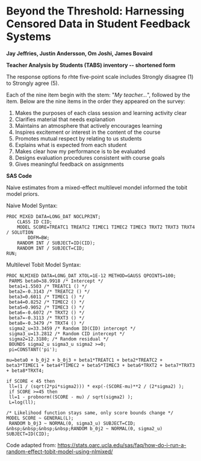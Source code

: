 # Beyond the Threshold: Harnessing Censored Data in Student Feedback Systems
**Jay Jeffries, Justin Andersson, Om Joshi, James Bovaird**

**Teacher Analysis by Students (TABS) inventory -- shortened form**

The response options fo rhte five-point scale includes Strongly disagree (1) to Strongly agree (5).

Each of the nine item begin with the stem: "*My teacher...*", followed by the item. Below are the nine items in the order they appeared on the survey:

1. Makes the purposes of each class session and learning activity clear
2. Clarifies material that needs explanation
3. Maintains an atmosphere that actively encourages learning
4. Inspires excitement or interest in the content of the course
5. Promotes mutual respect by relating to us students
6. Explains what is expected from each student
7. Makes clear how my performance is to be evaluated
8. Designs evaluation procedures consistent with course goals
9. Gives meaningful feedback on assignments

**SAS Code**

Naive estimates from a mixed-effect multilevel mondel informed the tobit model priors.

Naive Model Syntax:
```
PROC MIXED DATA=LONG_DAT NOCLPRINT;
	CLASS ID CID;
	MODEL SCORE=TREATC1 TREATC2 TIMEC1 TIMEC2 TIMEC3 TRXT2 TRXT3 TRXT4 / SOLUTION 
		DDFM=BW;
	RANDOM INT / SUBJECT=ID(CID);
	RANDOM INT / SUBJECT=CID;
RUN;
```

Multilevel Tobit Model Syntax:
```
PROC NLMIXED DATA=LONG_DAT XTOL=1E-12 METHOD=GAUSS QPOINTS=100;
 PARMS beta0=38.9918 /* Intercept */
 beta1=1.5503 /* TREATC1 () */
 beta2=-0.3143 /* TREATC2 () */
 beta3=0.6011 /* TIMEC1 () */
 beta4=0.8252 /* TIMEC2 () */
 beta5=0.9052 /* TIMEC3 () */
 beta6=-0.6072 /* TRXT2 () */
 beta7=-0.3113 /* TRXT3 () */
 beta8=-0.3479 /* TRXT4 () */
 sigma2_u=33.3459 /* Random ID(CID) intercept */
 sigma3_u=13.2812 /* Random CID intercept */
 sigma2=12.3180; /* Random residual */
 BOUNDS sigma2_u sigma3_u sigma2 >=0;
 pi=CONSTANT('pi');

mu=beta0 + b_0j2 + b_0j3 + beta1*TREATC1 + beta2*TREATC2 + beta3*TIMEC1 + beta4*TIMEC2 + beta5*TIMEC3 + beta6*TRXT2 + beta7*TRXT3 + beta8*TRXT4;

if SCORE < 45 then 
 ll=(1 / (sqrt(2*pi*sigma2))) * exp(-(SCORE-mu)**2 / (2*sigma2) );
 if SCORE >=45 then
 ll=1 - probnorm((SCORE - mu) / sqrt(sigma2) );
 L=log(ll);

/* Likelihood function stays same, only score bounds change */
MODEL SCORE ~ GENERAL(L);
 RANDOM b_0j3 ~ NORMAL(0, sigma3_u) SUBJECT=CID;
&nbsp;&nbsp;&nbsp;&nbsp;RANDOM b_0j2 ~ NORMAL(0, sigma2_u) SUBJECT=ID(CID);
```

Code adapted from: <https://stats.oarc.ucla.edu/sas/faq/how-do-i-run-a-random-effect-tobit-model-using-nlmixed/>
